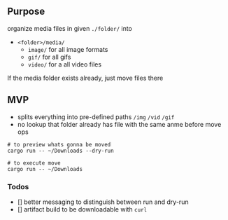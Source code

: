 ## Purpose

organize media files in given `./folder/` into

- `<folder>/media/`
  - `image/` for all image formats
  - `gif/` for all gifs
  - `video/` for a all video files

If the media folder exists already, just move files there

## MVP

- splits everything into pre-defined paths `/img` `/vid` `/gif`
- no lookup that folder already has file with the same anme before move ops
```shell
# to preview whats gonna be moved
cargo run -- ~/Downloads --dry-run

# to execute move
cargo run -- ~/Downloads 
```

### Todos
- [] better messaging to distinguish between run and dry-run
- [] artifact build to be downloadable with `curl`